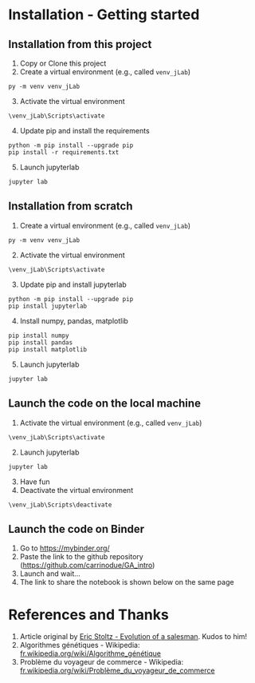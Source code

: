 # Installation - Getting started

## Installation from this project
1. Copy or Clone this project
2. Create a virtual environment (e.g., called `venv_jLab`)
```
py -m venv venv_jLab
```
3. Activate the virtual environment
```
\venv_jLab\Scripts\activate
```
4. Update pip and install the requirements
```
python -m pip install --upgrade pip
pip install -r requirements.txt
```
5. Launch jupyterlab
```
jupyter lab
```

## Installation from scratch
1. Create a virtual environment (e.g., called `venv_jLab`)
```
py -m venv venv_jLab
```

2. Activate the virtual environment 
```
\venv_jLab\Scripts\activate
```
3. Update pip and install jupyterlab
```
python -m pip install --upgrade pip
pip install jupyterlab
```
4. Install numpy, pandas, matplotlib

```
pip install numpy
pip install pandas
pip install matplotlib
```
5. Launch jupyterlab
```
jupyter lab
```

## Launch the code on the local machine
1. Activate the virtual environment (e.g., called `venv_jLab`)
```
\venv_jLab\Scripts\activate
```
2. Launch jupyterlab
```
jupyter lab
```
3. Have fun
4. Deactivate the virtual environment
```
\venv_jLab\Scripts\deactivate
```

## Launch the code on Binder
1. Go to https://mybinder.org/
2. Paste the link to the github repository (https://github.com/carrinodue/GA_intro)
3. Launch and wait...
4. The link to share the notebook is shown below on the same page



# References and Thanks

1. Article original by [Eric Stoltz - Evolution of a salesman](https://towardsdatascience.com/evolution-of-a-salesman-a-complete-genetic-algorithm-tutorial-for-python-6fe5d2b3ca35). Kudos to him!
2. Algorithmes génétiques - Wikipedia: [fr.wikipedia.org/wiki/Algorithme_génétique](https://fr.wikipedia.org/wiki/Algorithme_g%C3%A9n%C3%A9tique)
3. Problème du voyageur de commerce - Wikipedia: [fr.wikipedia.org/wiki/Problème_du_voyageur_de_commerce](https://fr.wikipedia.org/wiki/Probl%C3%A8me_du_voyageur_de_commerce)

